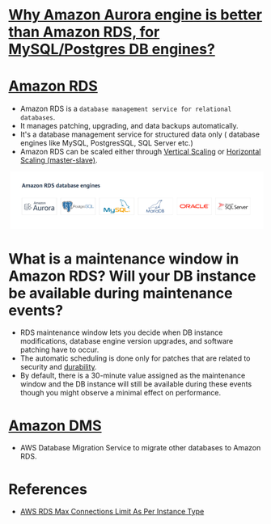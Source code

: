 
# [Why Amazon Aurora engine is better than Amazon RDS, for MySQL/Postgres DB engines?](AWSAuroraVsRDS.md)

# [Amazon RDS](https://aws.amazon.com/rds/) 
- Amazon RDS is a `database management service for relational databases`.
- It manages patching, upgrading, and data backups automatically. 
- It's a database management service for structured data only ( database engines like MySQL, PostgresSQL, SQL Server etc.)
- Amazon RDS can be scaled either through [Vertical Scaling](../../1_HLDDesignComponents/0_SystemGlossaries/Scalability.md#vertical-scalability--scale-up-) or [Horizontal Scaling (master-slave)](../../1_HLDDesignComponents/0_SystemGlossaries/Scalability.md#db---horizontal-scaling-techniques).

![img.png](assests/RDS_database_engines.png)

# What is a maintenance window in Amazon RDS? Will your DB instance be available during maintenance events?
- RDS maintenance window lets you decide when DB instance modifications, database engine version upgrades, and software patching have to occur.
- The automatic scheduling is done only for patches that are related to security and [durability](../../1_HLDDesignComponents/0_SystemGlossaries/Durability.md).
- By default, there is a 30-minute value assigned as the maintenance window and the DB instance will still be available during these events though you might observe a minimal effect on performance.

# [Amazon DMS](https://aws.amazon.com/dms/)
- AWS Database Migration Service to migrate other databases to Amazon RDS.

# References
- [AWS RDS Max Connections Limit As Per Instance Type](https://sysadminxpert.com/aws-rds-max-connections-limit/)
